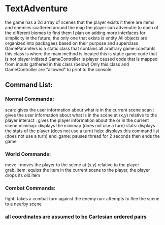 # TextAdventure

the game has a 2d array of scenes that the player exists it
there are items and enemies scattered around the map
the player can advenutre to each of the different biomes to find them
I plan on adding more interfaces for simplicity in the future, the only one that exists is entity
All objects are organized into packagaes based on their purpose and superclass
GameParamters is a static class that contains all arbitrary game constants
this class is where the main method is located
this is static game code that is not player initiated
GameController is player caused code that is mapped from inputs gathered in this class (below)
Only this class and GameController are "allowed" to print to the console

## Command List:
      
### Normal Commands: 
scan: gives the user information about what is in the current scene
scan <x> <y>: gives the user information about what is in the scene at (x,y) relative to the player
interact <object>: gives the player information about the <enemy> or <item> in the current scene
minimap: displays the minimap (does not use a turn)
stats: displays the stats of the player (does not use a turn)
help: displays this command list (does not use a turn) 
end_game: pauses thread for 2 seconds then ends the game  


### World Commands:
move <x> <y>: moves the player to the scene at (x,y) relative to the player
grab_item: equips the item in the current scene to the player, the player drops its old item

### Combat Commands:
fight: takes a combat turn against the enemy
run: attempts to flee the scene to a nearby scene
    
### all coordinates are assumed to be Cartesian ordered pairs